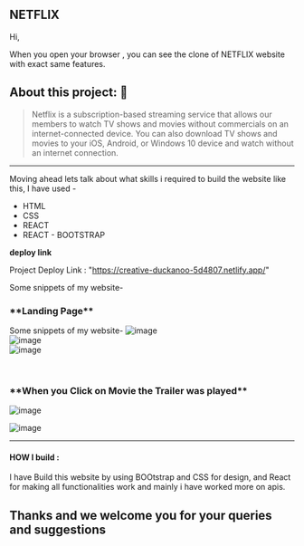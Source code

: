 <h2>NETFLIX</h2>

Hi, 
 
When you open your browser , you can see the clone of NETFLIX website with exact same features.

## About this project: 🙌

> Netflix is a subscription-based streaming service that allows our members to watch TV shows and movies without commercials on an internet-connected device. You can also download TV shows and movies to your iOS, Android, or Windows 10 device and watch without an internet connection.
----



Moving ahead lets talk about what skills i required to build the website like this,
I have used -
<ul>
  <li>HTML</li>
  <li>CSS</li>
  <li>REACT</li>
  <li>REACT - BOOTSTRAP</li>
</ul>

**deploy link**

Project Deploy Link : "https://creative-duckanoo-5d4807.netlify.app/"

Some snippets of my website-

<h3>**Landing Page**</h3>

Some snippets of my website-
![image](https://user-images.githubusercontent.com/84118928/172614456-ce575af6-3b94-4979-881b-c9c5981905e4.png)
<br/>
![image](https://user-images.githubusercontent.com/84118928/172614370-bfe01a62-df08-4dc4-af39-7bcee4c9bb77.png)
<br/>
![image](https://user-images.githubusercontent.com/84118928/172614343-c53a0dca-e0bd-4444-9a12-c0f1bfdf9cf8.png)

<br/>
<h3>**When you Click on Movie the Trailer was played**</h3>

![image](https://user-images.githubusercontent.com/84118928/172992850-44b639fa-fc85-43fb-89d7-d18c26a14e44.png)

![image](https://user-images.githubusercontent.com/84118928/172992893-f0b6c887-28d4-4004-a161-e7f52c843781.png)

<hr/>

<h4>HOW I build :</h4>

I have Build this website by using BOOtstrap and CSS for design, 
and React for making all functionalities work and mainly i have worked more on apis.

<h2>Thanks and we welcome you for your queries and suggestions</h2>

